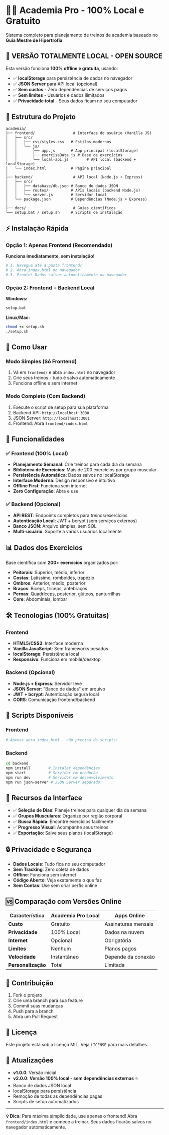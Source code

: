 # 🏋️‍♂️ Academia Pro - 100% Local e Gratuito

Sistema completo para planejamento de treinos de academia baseado no **Guia Mestre de Hipertrofia**. 

## 🎯 **VERSÃO TOTALMENTE LOCAL - OPEN SOURCE**

Esta versão funciona **100% offline e gratuita**, usando:
- ✅ **localStorage** para persistência de dados no navegador
- ✅ **JSON Server** para API local (opcional)
- ✅ **Sem custos** - Zero dependências de serviços pagos
- ✅ **Sem limites** - Usuários e dados ilimitados
- ✅ **Privacidade total** - Seus dados ficam no seu computador

## 📁 Estrutura do Projeto

```
academia/
├── frontend/                 # Interface do usuário (Vanilla JS)
│   ├── src/
│   │   ├── css/styles.css   # Estilos modernos
│   │   └── js/
│   │       ├── app.js       # App principal (localStorage)
│   │       ├── exerciseData.js # Base de exercícios
│   │       └── local-api.js        # API local (backend + localStorage)
│   └── index.html           # Página principal
│
├── backend/                  # API local (Node.js + Express)
│   ├── src/
│   │   ├── database/db.json # Banco de dados JSON
│   │   ├── routes/          # APIs locais (backend Node.js)
│   │   └── server.js        # Servidor local
│   └── package.json         # Dependências (Node.js + Express)
│
├── docs/                     # Guias científicos
└── setup.bat / setup.sh     # Scripts de instalação
```

## ⚡ Instalação Rápida

### Opção 1: Apenas Frontend (Recomendado) 
**Funciona imediatamente, sem instalação!**

```bash
# 1. Navegue até a pasta frontend/
# 2. Abra index.html no navegador
# 3. Pronto! Dados salvos automaticamente no navegador
```

### Opção 2: Frontend + Backend Local

**Windows:**
```cmd
setup.bat
```

**Linux/Mac:**
```bash
chmod +x setup.sh
./setup.sh
```

## 🚀 Como Usar

### Modo Simples (Só Frontend)
1. Vá em `frontend/` e abra `index.html` no navegador
2. Crie seus treinos - tudo é salvo automaticamente
3. Funciona offline e sem internet

### Modo Completo (Com Backend)
1. Execute o script de setup para sua plataforma
2. Backend API: `http://localhost:3000`
3. JSON Server: `http://localhost:3001` 
4. Frontend: Abra `frontend/index.html`

## 🎯 Funcionalidades

### ✅ Frontend (100% Local)
- **Planejamento Semanal**: Crie treinos para cada dia da semana
- **Biblioteca de Exercícios**: Mais de 200 exercícios por grupo muscular
- **Persistência Automática**: Dados salvos no localStorage
- **Interface Moderna**: Design responsivo e intuitivo
- **Offline First**: Funciona sem internet
- **Zero Configuração**: Abra e use

### ✅ Backend (Opcional)
- **API REST**: Endpoints completos para treinos/exercícios
- **Autenticação Local**: JWT + bcrypt (sem serviços externos)
- **Banco JSON**: Arquivo simples, sem SQL
- **Multi-usuário**: Suporte a vários usuários localmente

## 📊 Dados dos Exercícios

Base científica com **200+ exercícios** organizados por:

- **Peitorais**: Superior, médio, inferior
- **Costas**: Latíssimo, romboides, trapézio
- **Ombros**: Anterior, médio, posterior
- **Braços**: Bíceps, tríceps, antebraços
- **Pernas**: Quadríceps, posterior, glúteos, panturrilhas
- **Core**: Abdominais, lombar

## 🛠️ Tecnologias (100% Gratuitas)

### Frontend
- **HTML5/CSS3**: Interface moderna
- **Vanilla JavaScript**: Sem frameworks pesados
- **localStorage**: Persistência local
- **Responsivo**: Funciona em mobile/desktop

### Backend (Opcional)
- **Node.js + Express**: Servidor leve
- **JSON Server**: "Banco de dados" em arquivo
- **JWT + bcrypt**: Autenticação segura local
- **CORS**: Comunicação frontend/backend

## 🔧 Scripts Disponíveis

### Frontend
```bash
# Apenas abra index.html - não precisa de scripts!
```

### Backend
```bash
cd backend
npm install        # Instalar dependências
npm start          # Servidor em produção
npm run dev        # Servidor em desenvolvimento  
npm run json-server # JSON Server separado
```

## 📱 Recursos da Interface

- ✅ **Seleção de Dias**: Planeje treinos para qualquer dia da semana
- ✅ **Grupos Musculares**: Organize por região corporal
- ✅ **Busca Rápida**: Encontre exercícios facilmente
- ✅ **Progresso Visual**: Acompanhe seus treinos
- ✅ **Exportação**: Salve seus planos (localStorage)

## 🔒 Privacidade e Segurança

- **Dados Locais**: Tudo fica no seu computador
- **Sem Tracking**: Zero coleta de dados
- **Offline**: Funciona sem internet
- **Código Aberto**: Veja exatamente o que faz
- **Sem Contas**: Use sem criar perfis online

## 🆚 Comparação com Versões Online

| Característica | Academia Pro Local | Apps Online |
|---|---|---|
| **Custo** | Gratuito | Assinaturas mensais |
| **Privacidade** | 100% Local | Dados na nuvem |
| **Internet** | Opcional | Obrigatória |
| **Limites** | Nenhum | Planos pagos |
| **Velocidade** | Instantâneo | Depende da conexão |
| **Personalização** | Total | Limitada |

## 🤝 Contribuição

1. Fork o projeto
2. Crie uma branch para sua feature
3. Commit suas mudanças
4. Push para a branch
5. Abra um Pull Request

## 📄 Licença

Este projeto está sob a licença MIT. Veja `LICENSE` para mais detalhes.

## 🔄 Atualizações

- **v1.0.0**: Versão inicial
- **v2.0.0**: **Versão 100% local - sem dependências externas** ⭐
- Banco de dados JSON local
- localStorage para persistência
- Remoção de todas as dependências pagas
- Scripts de setup automatizados

---

**💡 Dica**: Para máxima simplicidade, use apenas o frontend! Abra `frontend/index.html` e comece a treinar. Seus dados ficarão salvos no navegador automaticamente.
